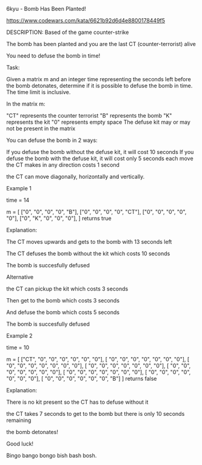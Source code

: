 6kyu - Bomb Has Been Planted!

https://www.codewars.com/kata/6621b92d6d4e8800178449f5

DESCRIPTION:
Based of the game counter-strike

The bomb has been planted and you are the last CT (counter-terrorist) alive

You need to defuse the bomb in time!

Task:

Given a matrix m and an integer time representing the seconds left before the bomb detonates, determine if it is possible to defuse the bomb in time. The time limit is inclusive.

In the matrix m:

"CT" represents the counter terrorist
"B" represents the bomb
"K" represents the kit
"0" represents empty space
The defuse kit may or may not be present in the matrix

You can defuse the bomb in 2 ways:

If you defuse the bomb without the defuse kit, it will cost 10 seconds
If you defuse the bomb with the defuse kit, it will cost only 5 seconds
each move the CT makes in any direction costs 1 second

the CT can move diagonally, horizontally and vertically.

Example 1

time = 14

m = 
[
  ["0", "0", "0", "0", "B"],
  ["0", "0", "0", "0", "CT"],
  ["0", "0", "0", "0", "0"],
  ["0", "K", "0", "0", "0"],
]
returns true

Explanation:

The CT moves upwards and gets to the bomb with 13 seconds left

The CT defuses the bomb without the kit which costs 10 seconds

The bomb is succesfully defused

Alternative

the CT can pickup the kit which costs 3 seconds

Then get to the bomb which costs 3 seconds

And defuse the bomb which costs 5 seconds

The bomb is succesfully defused

Example 2

time = 10

m = 
[
  ["CT", "0", "0", "0", "0", "0", "0"],
  [ "0", "0", "0", "0", "0", "0", "0"],
  [ "0", "0", "0", "0", "0", "0", "0"],
  [ "0", "0", "0", "0", "0", "0", "0"],
  [ "0", "0", "0", "0", "0", "0", "0"],
  [ "0", "0", "0", "0", "0", "0", "0"],
  [ "0", "0", "0", "0", "0", "0", "0"],
  [ "0", "0", "0", "0", "0", "0", "B"]
]
returns false

Explanation:

There is no kit present so the CT has to defuse without it

the CT takes 7 seconds to get to the bomb but there is only 10 seconds remaining

the bomb detonates!

Good luck!

Bingo bango bongo bish bash bosh.